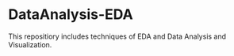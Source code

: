 # DataAnalysis-EDA

This repositiory includes techniques of EDA and Data Analysis and Visualization.
